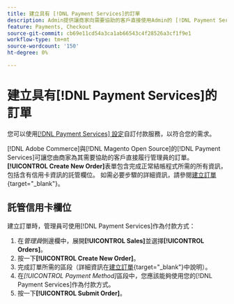 ```yaml
---
title: 建立具有 [!DNL Payment Services]的訂單
description: Admin提供讓商家向需要協助的客戶直接使用Admin的 [!DNL Payment Services] 完成訂單的功能。
feature: Payments, Checkout
source-git-commit: cb69e11cd54a3ca1ab66543c4f28526a3cf1f9e1
workflow-type: tm+mt
source-wordcount: '150'
ht-degree: 0%

---
```


# 建立具有[!DNL Payment Services]的訂單

您可以使用[[!DNL Payment Services] 設定](settings.md)自訂付款服務，以符合您的需求。

[!DNL Adobe Commerce]與[!DNL Magento Open Source]的[!DNL Payment Services]可讓您由商家為其需要協助的客戶直接履行管理員的訂單。 **[!UICONTROL Create New Order]**&#x200B;表單包含完成正常結帳程式所需的所有資訊，包括含有信用卡資訊的託管欄位。 如需必要步驟的詳細資訊，請參閱[建立訂單](https://experienceleague.adobe.com/en/docs/commerce-admin/stores-sales/point-of-purchase/assist/customer-account-create-order){target="_blank"}。

## 託管信用卡欄位

建立訂單時，管理員可使用[!DNL Payment Services]作為付款方式：

1. 在&#x200B;_管理員_&#x200B;側邊欄中，展開&#x200B;**[!UICONTROL Sales]**&#x200B;並選擇&#x200B;**[!UICONTROL Orders]**。
1. 按一下&#x200B;**[!UICONTROL Create New Order]**。
1. 完成訂單所需的區段（詳細資訊在[建立訂單](https://experienceleague.adobe.com/en/docs/commerce-admin/stores-sales/point-of-purchase/assist/customer-account-create-order){target="_blank"}中說明）。
1. 在&#x200B;_[!UICONTROL Payment Method]_&#x200B;區段中，您應該能夠使用您的[!DNL Payment Services]作為付款方式。
1. 按一下&#x200B;**[!UICONTROL Submit Order]**。
